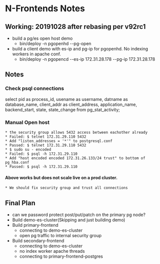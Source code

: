 # N-Frontends Notes

## Working: 20191028 after rebasing per v92rc1
* build a pg/es open host demo
    * bin/deploy -n pgopenhd --pg-open
* build a client demo with es-ip and pg-ip for pgopenhd. No indexing workers in apache conf.
    * bin/deploy -n pgopencd --es-ip 172.31.28.178 --pg-ip 172.31.28.178

## Notes
### Check psql connections
select pid as process_id,
       usename as username,
       datname as database_name,
       client_addr as client_address,
       application_name,
       backend_start,
       state,
       state_change
from pg_stat_activity;

### Manual Open host
    * the security group allows 5432 access between eachother already
    * Failed: $ telnet 172.31.29.110 5432 
    * Add "listen_addresses = '*'" to postgresql.conf
    * Passed: $ telnet 172.31.29.110 5432 
    * $ sudo su - encoded
    * Failed: $ psql -h 172.31.29.110
    * Add "host encoded encoded 172.31.26.133/24 trust" to bottom of pg_hba.conf
    * Passed: $ psql -h 172.31.29.110
#### Above works but does not scale live on a prod cluster.  
    * We should fix security group and trust all connections


## Final Plan
* can we password protect post/put/patch on the primary pg node?
* Build demo-es-cluster(Skipping and just building demo)
* Build primary-frontend 
    * connecting to demo-es-cluster
    * open pg traffic to internal security group
* Build secondary-frontend
    * connecting to demo-es-cluster
    * no index worker apache threads
    * connecting to primary-frontend-postgres
